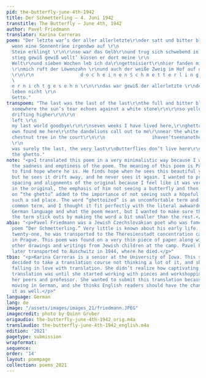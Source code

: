 ```yaml
---
pid: the-butterfly-june-4th-1942
title: Der Schmetterling — 4. Juni 1942
transtitle: The Butterfly — June 4th, 1942
author: Pavel Friedmann
translator: Karina Carreras
poem: "Der letzte war’s der aller allerletzte\r\nder satt und bitter blendend grelle\r\nvielleicht
  wenn eine Sonnenträne irgendwo auf \r\n                                                                           weißem
  Stein erklingt \r\n\r\nso war das Gelb\r\nund trug sich schwebend in die Höhe\r\ner
  stieg gewiß gewiß wollt’ küssen er dort meine \r\n                                                                                               letzte
  Welt\r\nund sieben Wochen leb ich da\r\ngettoisiert\r\nhier fanden mich die Meinen
  \r\nmich ruft der Löwenzahn \r\nund auch der weiße Zweig im Hof auf der Kastanie
  \r\n\r\n                 d o c h e i n e n S c h m e t t e r l i n g h a b i c h\r\n
  \                                                                           h i
  e r n i ch t g e s e h n \r\n\r\ndas war gewiß der allerletzte \r\ndenn Schmetterlinge
  leben nicht \r\n                                                                                                    im
  Getto."
transpoem: "The last was the last of the last\r\nthe full and bitter blinding glare\r\n\r\nmaybe
  somewhere the sun’s tear echoes against a white stone\r\n\r\nso yellow\r\nlightly
  drifting higher\r\n\r\n                                                                                                      he’s
  left \r\n                                                            surely to kiss
  my last world goodbye\r\n\r\nseven weeks I have lived here,\r\nghettoized\r\nmy
  own found me here\r\nthe dandelions call out to me\r\nnear the white branch of the
  chestnut tree in the court\r\n\r\n                 ihaven’tseenanotherbutterfly
  \r\n                                                                                       nothere\r\n\r\n\r\nthat
  was surely the last, the very last\r\nButterflies don’t live here\r\n\r\n                                                                                                    in
  the ghetto."
note: "<p>I translated this poem in a very minimalistic way because I wanted to emphasize
  the sadness and emptiness of the poem. The meaning of this poem is Pavel trying
  to find hope where he is. He finds hope when he sees this beautiful yellow butterfly
  but he sees it drift away, and he never sees it again. I wanted to preserve the
  spacing and alignments of the original because I feel like it was very important
  in the original, the emphasis of him not seeing a butterfly and then the indents
  on “the ghetto” added to the importance of not seeing such a hopeful creature in
  such a sad place. The word “ghettoized” is an uncomfortable term and not a very
  common term, and I thought it fit perfectly with the literal awkwardness of the
  German language and what the poem meant, but I wanted to make sure the readers understood
  the term stick outs by making the word a bit smaller than the rest.</p>"
abio: "<p>Pavel Friedmann was a Jewish Czechslovakian poet who was famous for his
  poem “Der Schmetterling.” Very little is known about his early life. When he was
  twenty-one, he was transported to the Theresienstadt concentration camp located
  in Prague. This poem was found on a very thin piece of paper along with a lot of
  other drawings and writings from Jewish children at the camp. Pavel Friedmann was
  later transported to Auschwitz in 1944, where he died.</p>"
tbio: "<p>Karina Carreras is a senior at the University of Iowa. This semester, she
  decided to take a translation course not thinking a lot of it, and she ended up
  falling in love with translation. She didn’t realize how captivating the art of
  translation was until she started working with pieces and workshopping them with
  her peers and professor. She wanted to submit this translation because it was so
  moving in German, and she thinks English readers should have the chance to read
  it as well.</p>"
language: German
lang: de
image: "/assets/images/images_21/friedmann.JPEG"
imagecredit: photo by Quinn Gruber
origaudio: the-butterfly-june-4th-1942_orig.m4a
translaudio: the-butterfly-june-4th-1942_english.m4a
edition: '2021'
pagetype: submission
wrapformat:
sequence:
order: '14'
layout: poempage
collection: poems_2021
---
```

